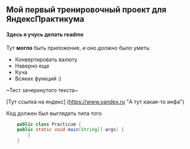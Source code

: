 ## Мой первый тренировочный проект для ЯндексПрактикума
#### Здесь я учусь делать readme

Тут **могло** быть приложение, и оно *должно* было уметь:
* Конвертировать валюту
* Наверно еще
* Куча
* Всяких функций :)

~Тест зачеркнутого текста~

[Тут ссылка на яндекс] (https://www.yandex.ru "А тут какая-то инфа")

Код должен был выглядеть типа того
```java
    public class Practicum {
	public static void main(String[] args) {
        }
    }
```	
